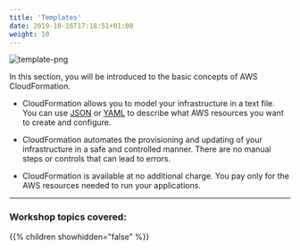 ```yaml
---
title: 'Templates'
date: 2019-10-16T17:18:51+01:00
weight: 10
---
```


![template-png](templates/template-1.png)

In this section, you will be introduced to the basic concepts of AWS CloudFormation.

* CloudFormation allows you to model your infrastructure in a text file. You can use [JSON](https://json.org/) or
  [YAML](https://yaml.org/) to describe what AWS resources you want to create and configure.

* CloudFormation automates the provisioning and updating of your infrastructure in a safe and controlled manner.
  There are no manual steps or controls that can lead to errors.

* CloudFormation is available at no additional charge. You pay only for the AWS resources needed to run your applications.

---

### Workshop topics covered:

{{% children showhidden="false" %}}

